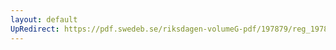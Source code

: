 ```yaml
---
layout: default
UpRedirect: https://pdf.swedeb.se/riksdagen-volumeG-pdf/197879/reg_197879__reg_01/reg_197879__reg_01_0008.pdf
---
```

